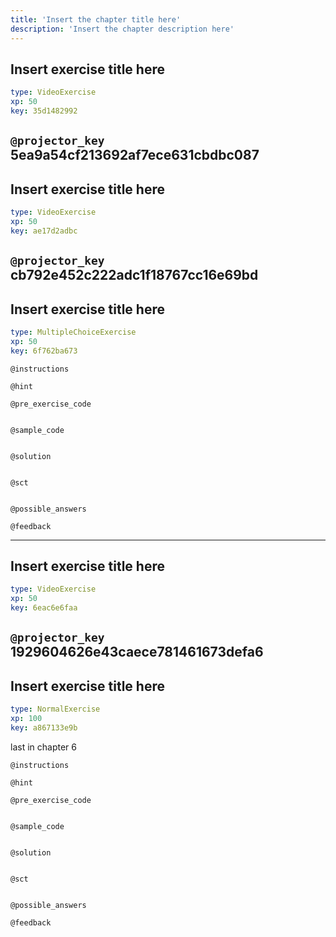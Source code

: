 ```yaml
---
title: 'Insert the chapter title here'
description: 'Insert the chapter description here'
---
```


## Insert exercise title here

```yaml
type: VideoExercise 
xp: 50 
key: 35d1482992   
```

`@projector_key`
5ea9a54cf213692af7ece631cbdbc087
---

## Insert exercise title here

```yaml
type: VideoExercise 
xp: 50 
key: ae17d2adbc   
```

`@projector_key`
cb792e452c222adc1f18767cc16e69bd
---

## Insert exercise title here

```yaml
type: MultipleChoiceExercise 
xp: 50 
key: 6f762ba673   
```





`@instructions`


`@hint`


`@pre_exercise_code`

```{python}

```


`@sample_code`

```{python}

```


`@solution`

```{python}

```


`@sct`

```{python}

```


`@possible_answers`


`@feedback`


---

## Insert exercise title here

```yaml
type: VideoExercise 
xp: 50 
key: 6eac6e6faa   
```

`@projector_key`
1929604626e43caece781461673defa6
---

## Insert exercise title here

```yaml
type: NormalExercise 
xp: 100 
key: a867133e9b   
```


last in chapter 6


`@instructions`


`@hint`


`@pre_exercise_code`

```{python}

```


`@sample_code`

```{python}

```


`@solution`

```{python}

```


`@sct`

```{python}

```


`@possible_answers`


`@feedback`



